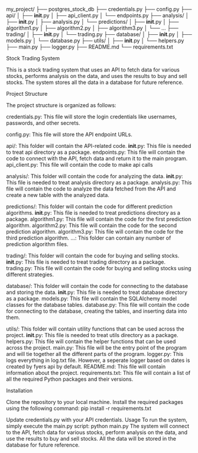 my_project/
├── postgres_stock_db
├── credentials.py
├── config.py
├── api/
│   ├── __init__.py
│   ├── api_client.py
│   └── endpoints.py
├── analysis/
│   ├── __init__.py
│   ├── analysis.py
│   └── predictions/
│       ├── __init__.py
│       ├── algorithm1.py
│       ├── algorithm2.py
│       ├── algorithm3.py
│       └── ...
├── trading/
│   ├── __init__.py
│   └── trading.py
├── database/
│   ├── __init__.py
│   ├── models.py
│   └── database.py
├── utils/
│   ├── __init__.py
│   └── helpers.py
├── main.py
├── logger.py
├── README.md
└── requirements.txt




Stock Trading System

This is a stock trading system that uses an API to fetch data for various stocks, performs analysis on the data, 
and uses the results to buy and sell stocks. The system stores all the data in a database for future reference.

Project Structure

The project structure is organized as follows:


credentials.py: This file will store the login credentials like usernames, passwords, and other secrets.

config.py: This file will store the API endpoint URLs.

api/: This folder will contain the API-related code.
__init__.py: This file is needed to treat api directory as a package.
endpoints.py: This file will contain the code to connect with the API, fetch data and return it to the main program.
api_client.py: This file will contain the code to make api calls

analysis/: This folder will contain the code for analyzing the data.
__init__.py: This file is needed to treat analysis directory as a package.
analysis.py: This file will contain the code to analyze the data fetched from the API and create a new table with the analyzed
data.

predictions/: This folder will contain the code for different prediction algorithms.
__init__.py: This file is needed to treat predictions directory as a package.
algorithm1.py: This file will contain the code for the first prediction algorithm.
algorithm2.py: This file will contain the code for the second prediction algorithm.
algorithm3.py: This file will contain the code for the third prediction algorithm.
...: This folder can contain any number of prediction algorithm files.

trading/: This folder will contain the code for buying and selling stocks.
__init__.py: This file is needed to treat trading directory as a package.
trading.py: This file will contain the code for buying and selling stocks using different strategies.

database/: This folder will contain the code for connecting to the database and storing the data.
__init__.py: This file is needed to treat database directory as a package.
models.py: This file will contain the SQLAlchemy model classes for the database tables.
database.py: This file will contain the code for connecting to the database, creating the tables, and inserting data into them.

utils/: This folder will contain utility functions that can be used across the project.
__init__.py: This file is needed to treat utils directory as a package.
helpers.py: This file will contain the helper functions that can be used across the project.
main.py: This file will be the entry point of the program and will tie together all the different parts of the program.
logger.py: This logs everything in log.txt file. However, a seperate logger based on dates is created by fyers api by default.
README.md: This file will contain information about the project.
requirements.txt: This file will contain a list of all the required Python packages and their versions.



Installation

Clone the repository to your local machine.
Install the required packages using the following command:
pip install -r requirements.txt

Update credentials.py with your API credentials.
Usage
To run the system, simply execute the main.py script:
python main.py
The system will connect to the API, fetch data for various stocks, perform analysis on the data, and use the 
results to buy and sell stocks. All the data will be stored in the database for future reference.